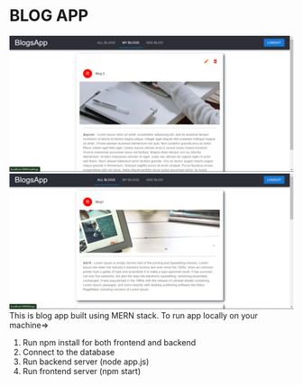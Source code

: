 # BLOG APP
![alt text](./Screenshot%20(36).png)
![alt text](./Screenshot%20(37).png)
This is blog app built using MERN stack.
To run app locally on your machine=>
1) Run npm install for both frontend and backend
2) Connect to the database
3) Run backend server (node app.js)
4) Run frontend server (npm start)